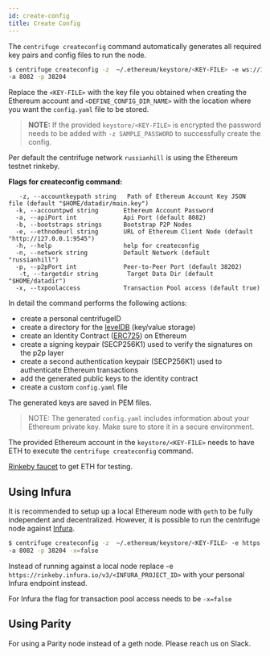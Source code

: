 ```yaml
---
id: create-config
title: Create Config
---
```

The `centrifuge createconfig` command automatically generates all required key pairs and config files
to run the node.

  ```bash
  $ centrifuge createconfig -z  ~/.ethereum/keystore/<KEY-FILE> -e ws://127.0.0.1:8546 -t <DEFINE_CONFIG_DIR_NAME> \
  -a 8082 -p 38204
  ```

Replace the `<KEY-FILE>` with the key file you obtained when creating the Ethereum account and `<DEFINE_CONFIG_DIR_NAME>` with the location where you want the `config.yaml`  file to be stored.

> **NOTE:** If the provided `keystore/<KEY-FILE>` is encrypted the password needs to be added with `-z SAMPLE_PASSWORD` to successfully create the config.

Per default the centrifuge network `russianhill` is using the Ethereum testnet rinkeby.


**Flags for createconfig command:**

```text
   -z, --accountkeypath string   Path of Ethereum Account Key JSON file (default "$HOME/datadir/main.key")
  -k, --accountpwd string       Ethereum Account Password
  -a, --apiPort int             Api Port (default 8082)
  -b, --bootstraps strings      Bootstrap P2P Nodes
  -e, --ethnodeurl string       URL of Ethereum Client Node (default "http://127.0.0.1:9545")
  -h, --help                    help for createconfig
  -n, --network string          Default Network (default "russianhill")
  -p, --p2pPort int             Peer-to-Peer Port (default 38202)
   -t, --targetdir string        Target Data Dir (default "$HOME/datadir")
  -x, --txpoolaccess            Transaction Pool access (default true)
 ```
  


In detail the command performs the following actions:
- create a personal centrifugeID
- create a directory for the [levelDB](http://leveldb.org/) (key/value storage)
- create an Identity Contract ([ERC725](https://github.com/ethereum/EIPs/issues/725)) on Ethereum
- create a signing keypair (SECP256K1) used to verify the signatures on the p2p layer
- create a second authentication keypair (SECP256K1) used to authenticate Ethereum transactions
- add the generated public keys to the identity contract
- create a custom `config.yaml` file

The generated keys are saved in PEM files. 


> NOTE: The generated `config.yaml` includes information about your Ethereum private key. Make sure to store it in a secure environment.

The provided Ethereum account in the `keystore/<KEY-FILE>` needs to have ETH to execute the `centrifuge createconfig` command.

[Rinkeby faucet](https://www.rinkeby.io/#faucet) to get ETH for testing.

## Using Infura 
It is recommended to setup up a local Ethereum node with `geth` to be fully independent and decentralized.
However, it is possible to run the centrifuge node against [Infura](https://infura.io/).

  ```bash
  $ centrifuge createconfig -z  ~/.ethereum/keystore/<KEY-FILE> -e https://rinkeby.infura.io/v3/<INFURA_ENDPOINT_ID> -t <DEFINE_CONFIG_DIR_NAME> \
  -a 8082 -p 38204 -x=false
  ```

 Instead of running against a local node replace -e `https://rinkeby.infura.io/v3/<INFURA_PROJECT_ID>` with your 
personal Infura endpoint instead.

For Infura the flag for transaction pool access needs to be `-x=false`

## Using Parity
For using a Parity node instead of a geth node. Please reach us on Slack. 
